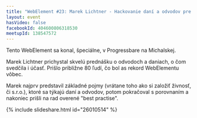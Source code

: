 ```yaml
---
title: "WebElement #23: Marek Lichtner - Hackovanie daní a odvodov pre web developerov"
layout: event
hasVideo: false
facebookId: 404600806318530
meetupId: 138547572
---
```



Tento WebElement sa konal, špeciálne, v Progressbare na Michalskej.

Marek Lichtner prichystal skvelú prednášku o odvodoch a daniach, o čom svedčila i účasť. Prišlo približne 80 ľudí, čo bol as rekord WebElementu vôbec.

Marek najprv predstavil základné pojmy (vrátane toho ako si založiť živnosť, či s.r.o.), ktoré sa týkajú daní a odvodov, potom pokračoval s porovnaním a nakoniec prišli na rad overené "best practise".


{% include slideshare.html id="26010514" %}